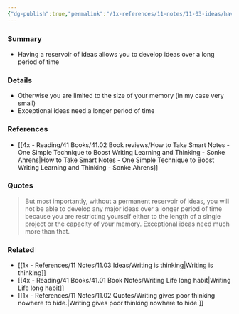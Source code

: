 ```yaml
---
{"dg-publish":true,"permalink":"/1x-references/11-notes/11-03-ideas/having-a-reservoir-of-ideas-allows-you-to-develop-ideas-over-a-long-period-of-time/","title":"Having a reservoir of ideas allows you to develop ideas over a long period of time","noteIcon":""}
---
```



### Summary
- Having a reservoir of ideas allows you to develop ideas over a long period of time

### Details
- Otherwise you are limited to the size of your memory (in my case very small)
- Exceptional ideas need a longer period of time

### References
- [[4x - Reading/41 Books/41.02 Book reviews/How to Take Smart Notes - One Simple Technique to Boost Writing Learning and Thinking - Sonke Ahrens\|How to Take Smart Notes - One Simple Technique to Boost Writing Learning and Thinking - Sonke Ahrens]]

### Quotes
> But most importantly, without a permanent reservoir of ideas, you will not be able to develop any major ideas over a longer period of time because you are restricting yourself either to the length of a single project or the capacity of your memory. Exceptional ideas need much more than that.

### Related
- [[1x - References/11 Notes/11.03 Ideas/Writing is thinking\|Writing is thinking]]
- [[4x - Reading/41 Books/41.01 Book Notes/Writing Life long habit\|Writing Life long habit]]
- [[1x - References/11 Notes/11.02 Quotes/Writing gives poor thinking nowhere to hide.\|Writing gives poor thinking nowhere to hide.]]